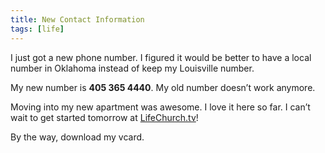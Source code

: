 ```yaml
---
title: New Contact Information
tags: [life]
---
```


I just got a new phone number. I figured it would be better to have a local number in Oklahoma instead of keep my Louisville number.

My new number is **405 365 4440**. My old number doesn’t work anymore.

Moving into my new apartment was awesome. I love it here so far. I can’t wait to get started tomorrow at [LifeChurch.tv](http://web.archive.org/web/20080109223404/http://lifechurch.tv/)!

By the way, download my vcard.
